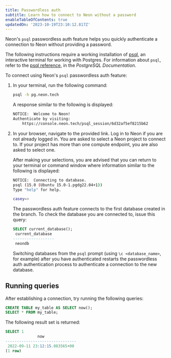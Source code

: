 ```yaml
---
title: Passwordless auth
subtitle: Learn how to connect to Neon without a password
enableTableOfContents: true
updatedOn: '2023-10-19T23:10:12.817Z'
---
```


Neon's `psql` passwordless auth feature helps you quickly authenticate a connection to Neon without providing a password.

The following instructions require a working installation of [psql](https://www.postgresql.org/download/), an interactive terminal for working with Postgres. For information about `psql`, refer to the [psql reference](https://www.postgresql.org/docs/15/app-psql.html), in the _PostgreSQL Documentation_.

To connect using Neon's `psql` passwordless auth feature:

1. In your terminal, run the following command:

   ```bash
   psql -h pg.neon.tech
   ```

   A response similar to the following is displayed:

   ```bash
   NOTICE:  Welcome to Neon!
   Authenticate by visiting:
       https://console.neon.tech/psql_session/6d32af5ef8215b62
   ```

2. In your browser, navigate to the provided link. Log in to Neon if you are not already logged in. You are asked to select a Neon project to connect to. If your project has more than one compute endpoint, you are also asked to select one.

   After making your selections, you are advised that you can return to your terminal or command window where information similar to the following is displayed:

   ```bash
   NOTICE:  Connecting to database.
   psql (15.0 (Ubuntu 15.0-1.pgdg22.04+1))
   Type "help" for help.

   casey=>
   ```

   The passwordless auth feature connects to the first database created in the branch. To check the database you are connected to, issue this query:

   ```sql
   SELECT current_database();
    current_database
   ------------------
    neondb
    ```

    Switching databases from the `psql` prompt (using `\c <database_name>`, for example) after you have authenticated restarts the passwordless auth authentication process to authenticate a connection to the new database.

## Running queries

After establishing a connection, try running the following queries:

```sql
CREATE TABLE my_table AS SELECT now();
SELECT * FROM my_table;
```

The following result set is returned:

```sql
SELECT 1
              now
-------------------------------
 2022-09-11 23:12:15.083565+00
(1 row)
```

<IncludeBlock url="shared-content/need-help"></IncludeBlock>